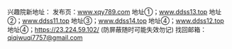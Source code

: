 
兴趣院新地址：
发布页：www.xqy789.com
地址①；www.ddss13.top
地址②；www.ddss11.top
地址③；www.ddss14.top
地址④；www.ddss12.top
地址④；https://23.224.59.102/ (防屏蔽随时可能失效勿记)
找回邮箱：qiqiwuqi7757@gmail.com

